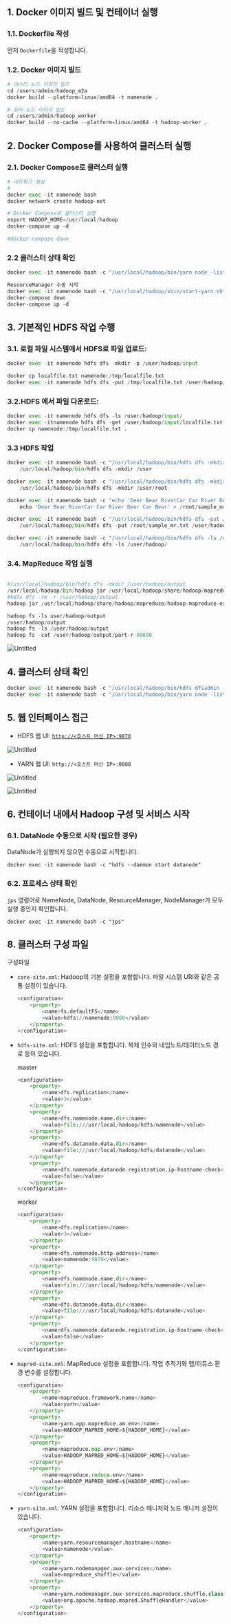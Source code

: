 
## **1. Docker 이미지 빌드 및 컨테이너 실행**

### 1.1. Dockerfile 작성

먼저 `Dockerfile`을 작성합니다. 

### 1.2. Docker 이미지 빌드

```python
# 마스터 노드 이미지 빌드
cd /users/admin/hadoop_m2a
docker build --platform=linux/amd64 -t namenode .

# 워커 노드 이미지 빌드
cd /users/admin/hadoop_worker
docker build --no-cache --platform=linux/amd64 -t hadoop-worker .

```

## **2. Docker Compose를 사용하여 클러스터 실행**

### 2.1. Docker Compose로 클러스터 실행

```python
# 네트워크 생성
#
docker exec -it namenode bash 
docker network create hadoop-net

# Docker Compose로 클러스터 실행
export HADOOP_HOME=/usr/local/hadoop
docker-compose up -d

#docker-compose down
```

### 2.2 클러스터 상태 확인

```python
docker exec -it namenode bash -c "/usr/local/hadoop/bin/yarn node -list"

```

```python
ResourceManager 수동 시작
docker exec -it namenode bash -c "/usr/local/hadoop/sbin/start-yarn.sh"
docker-compose down
docker-compose up -d

```

## 3. 기본적인 HDFS 작업 수행

### 3.1. **로컬 파일 시스템에서 HDFS로 파일 업로드**:

```python
docker exec -it namenode hdfs dfs -mkdir -p /user/hadoop/input

docker cp localfile.txt namenode:/tmp/localfile.txt
docker exec -it namenode hdfs dfs -put /tmp/localfile.txt /user/hadoop/input/

```

### 3.2.**HDFS 에서 파일 다운로드**:

 

```python
docker exec -it namenode hdfs dfs -ls /user/hadoop/input/
docker exec -itnamenode hdfs dfs -get /user/hadoop/input/localfile.txt /tmp/
docker cp namenode:/tmp/localfile.txt .

```

### 3.3 HDFS 작업

```python
docker exec -it namenode bash -c "/usr/local/hadoop/bin/hdfs dfs -mkdir /user"
	/usr/local/hadoop/bin/hdfs dfs -mkdir /user

docker exec -it namenode bash -c "/usr/local/hadoop/bin/hdfs dfs -mkdir /user/root"
	/usr/local/hadoop/bin/hdfs dfs -mkdir /user/root

docker exec -it namenode bash -c "echo 'Deer Bear RiverCar Car River Deer Car Bear' > /root/sample.txt"
	echo 'Deer Bear RiverCar Car River Deer Car Bear' > /root/sample_mr.txt

docker exec -it namenode bash -c "/usr/local/hadoop/bin/hdfs dfs -put /root/sample.txt /user/root/"
	/usr/local/hadoop/bin/hdfs dfs -put /root/sample_mr.txt /user/hadoop/

docker exec -it namenode bash -c "/usr/local/hadoop/bin/hdfs dfs -ls /user/root/"
	/usr/local/hadoop/bin/hdfs dfs -ls /user/hadoop/

```

### 3.4. MapReduce 작업 실행

```python

#/usr/local/hadoop/bin/hdfs dfs -mkdir /user/hadoop/output
/usr/local/hadoop/bin/hadoop jar /usr/local/hadoop/share/hadoop/mapreduce/hadoop-mapreduce-examples-3.3.6.jar wordcount /user/hadoop/sample_mr.txt /user/hadoop/output
#hdfs dfs -rm -r /user/hadoop/output
hadoop jar /usr/local/hadoop/share/hadoop/mapreduce/hadoop-mapreduce-examples-3.3.6.jar wordcount /user/hadoop/sample_mr.txt /user/hadoop/output

```

```python
hadoop fs -ls user/hadoop/output
/user/hadoop/output
hadoop fs -ls /user/hadoop/output
hadoop fs -cat /user/hadoop/output/part-r-00000
```

![Untitled](https://prod-files-secure.s3.us-west-2.amazonaws.com/6ec20228-be51-4a9f-a5f2-85b8c55a6714/3af2e229-9e5c-4146-b018-673758748e31/Untitled.png)

## 4. 클러스터 상태 확인

```python
docker exec -it namenode bash -c "/usr/local/hadoop/bin/hdfs dfsadmin -report"
docker exec -it namenode bash -c "/usr/local/hadoop/bin/yarn node -list"

```

## 5.  웹 인터페이스 접근

- HDFS 웹 UI: [`http://<호스트 머신 IP>:9870`](http://localhost:9870/dfshealth.html#tab-overview)

![Untitled](https://prod-files-secure.s3.us-west-2.amazonaws.com/6ec20228-be51-4a9f-a5f2-85b8c55a6714/542e39a0-9c80-4247-bacb-747475e2ff54/Untitled.png)

- YARN 웹 UI: `http://<호스트 머신 IP>:8088`

![Untitled](https://prod-files-secure.s3.us-west-2.amazonaws.com/6ec20228-be51-4a9f-a5f2-85b8c55a6714/b4a0a0c3-8f05-40b3-8140-d3a5b3d9bf21/Untitled.png)

![Untitled](https://prod-files-secure.s3.us-west-2.amazonaws.com/6ec20228-be51-4a9f-a5f2-85b8c55a6714/59d1b2b1-2800-4cda-8670-ded4196c0d0e/Untitled.png)

## **6. 컨테이너 내에서 Hadoop 구성 및 서비스 시작**

### 6.1. DataNode 수동으로 시작 (필요한 경우)

DataNode가 실행되지 않으면 수동으로 시작합니다.

```
docker exec -it namenode bash -c "hdfs --daemon start datanode"

```

### 6.2. 프로세스 상태 확인

`jps` 명령어로 NameNode, DataNode, ResourceManager, NodeManager가 모두 실행 중인지 확인합니다.

```
docker exec -it namenode bash -c "jps"

```


## 8. 클러스터 구성 파일

구성파일

- `core-site.xml`: Hadoop의 기본 설정을 포함합니다. 파일 시스템 URI와 같은 공통 설정이 있습니다.
    
    ```python
    <configuration>
        <property>
            <name>fs.defaultFS</name>
            <value>hdfs://namenode:9000</value>
        </property>
    </configuration>
    
    ```
    
- `hdfs-site.xml`: HDFS 설정을 포함합니다. 복제 인수와 네임노드/데이터노드 경로 등이 있습니다.
    
    master
    
    ```python
    <configuration>
        <property>
            <name>dfs.replication</name>
            <value>3</value>
        </property>
        <property>
            <name>dfs.namenode.name.dir</name>
            <value>file:///usr/local/hadoop/hdfs/namenode</value>
        </property>
        <property>
            <name>dfs.datanode.data.dir</name>
            <value>file:///usr/local/hadoop/hdfs/datanode</value>
        </property>
        <property>
            <name>dfs.namenode.datanode.registration.ip-hostname-check</name>
            <value>false</value>
        </property>
    </configuration>
    
    ```
    
    worker
    
    ```python
    <configuration>
        <property>
            <name>dfs.replication</name>
            <value>3</value>
        </property>
        <property>
            <name>dfs.namenode.http-address</name>
            <value>namenode:9870</value>
        </property>
        <property>
            <name>dfs.namenode.name.dir</name>
            <value>file:///usr/local/hadoop/hdfs/namenode</value>
        </property>
        <property>
            <name>dfs.datanode.data.dir</name>
            <value>file:///usr/local/hadoop/hdfs/datanode</value>
        </property>
        <property>
            <name>dfs.namenode.datanode.registration.ip-hostname-check</name>
            <value>false</value>
        </property>
    </configuration>
    
    ```
    
- `mapred-site.xml`: MapReduce 설정을 포함합니다. 작업 추적기와 맵/리듀스 환경 변수를 설정합니다.
    
    ```python
    <configuration>
        <property>
            <name>mapreduce.framework.name</name>
            <value>yarn</value>
        </property>
        <property>
            <name>yarn.app.mapreduce.am.env</name>
            <value>HADOOP_MAPRED_HOME=${HADOOP_HOME}</value>
        </property>
        <property>
            <name>mapreduce.map.env</name>
            <value>HADOOP_MAPRED_HOME=${HADOOP_HOME}</value>
        </property>
        <property>
            <name>mapreduce.reduce.env</name>
            <value>HADOOP_MAPRED_HOME=${HADOOP_HOME}</value>
        </property>
    </configuration>
    
    ```
    
- `yarn-site.xml`: YARN 설정을 포함합니다. 리소스 매니저와 노드 매니저 설정이 있습니다.
    
    ```python
    <configuration>
        <property>
            <name>yarn.resourcemanager.hostname</name>
            <value>namenode</value>
        </property>
        <property>
            <name>yarn.nodemanager.aux-services</name>
            <value>mapreduce_shuffle</value>
        </property>
        <property>
            <name>yarn.nodemanager.aux-services.mapreduce.shuffle.class</name>
            <value>org.apache.hadoop.mapred.ShuffleHandler</value>
        </property>
    </configuration>
    
    ```
